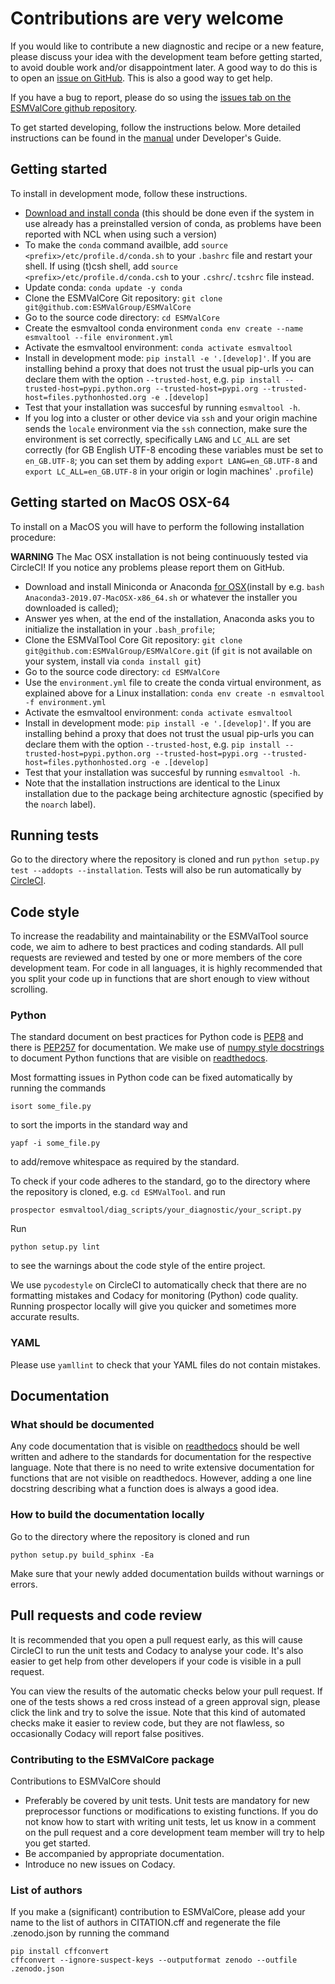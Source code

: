 # Contributions are very welcome

If you would like to contribute a new diagnostic and recipe or a new feature, please discuss your idea with the development team before getting started, to avoid double work and/or disappointment later. A good way to do this is to open an [issue on GitHub](https://github.com/ESMValGroup/ESMValTool/issues). This is also a good way to get help.

If you have a bug to report, please do so using the [issues tab on the ESMValCore github repository](https://github.com/ESMValGroup/ESMValCore/issues).

To get started developing, follow the instructions below. More detailed instructions can be found in the [manual](https://esmvaltool.readthedocs.io) under Developer's Guide.

## Getting started

To install in development mode, follow these instructions.

-   [Download and install conda](https://conda.io/projects/conda/en/latest/user-guide/install/linux.html) (this should be done even if the system in use already has a preinstalled version of conda, as problems have been reported with NCL when using such a version)
-   To make the `conda` command availble, add `source <prefix>/etc/profile.d/conda.sh` to your `.bashrc` file and restart your shell. If using (t)csh shell, add `source <prefix>/etc/profile.d/conda.csh` to your `.cshrc`/`.tcshrc` file instead.
-   Update conda: `conda update -y conda`
-   Clone the ESMValCore Git repository: `git clone git@github.com:ESMValGroup/ESMValCore`
-   Go to the source code directory: `cd ESMValCore`
-   Create the esmvaltool conda environment `conda env create --name esmvaltool --file environment.yml`
-   Activate the esmvaltool environment: `conda activate esmvaltool`
-   Install in development mode: `pip install -e '.[develop]'`. If you are installing behind a proxy that does not trust the usual pip-urls you can declare them with the option `--trusted-host`, e.g. `pip install --trusted-host=pypi.python.org --trusted-host=pypi.org --trusted-host=files.pythonhosted.org -e .[develop]`
-   Test that your installation was succesful by running `esmvaltool -h`.
-   If you log into a cluster or other device via `ssh` and your origin machine sends the `locale` environment via the `ssh` connection, make sure the environment is set correctly, specifically `LANG` and `LC_ALL` are set correctly (for GB English UTF-8 encoding these variables must be set to `en_GB.UTF-8`; you can set them by adding `export LANG=en_GB.UTF-8` and `export LC_ALL=en_GB.UTF-8` in your origin or login machines' `.profile`)

## Getting started on MacOS OSX-64
To install on a MacOS you will have to perform the following installation procedure:

**WARNING**
The Mac OSX installation is not being continuously tested via CircleCI! If you notice any problems please report them on GitHub.

  - Download and install Miniconda or Anaconda [for OSX](https://www.anaconda.com/distribution/)(install by e.g. `bash Anaconda3-2019.07-MacOSX-x86_64.sh` or whatever the installer you downloaded is called);
  - Answer yes when, at the end of the installation, Anaconda asks you to initialize the installation in your `.bash_profile`;
  - Clone the ESMValTool Core Git repository: `git clone git@github.com:ESMValGroup/ESMValCore.git` (if `git` is not available on your system, install via `conda install git`)
  - Go to the source code directory: `cd ESMValCore`
  - Use the `environment.yml` file to create the conda virtual environment, as explained above for a Linux installation: `conda env create -n esmvaltool -f environment.yml`
  - Activate the esmvaltool environment: `conda activate esmvaltool`
  - Install in development mode: `pip install -e '.[develop]'`. If you are installing behind a proxy that does not trust the usual pip-urls you can declare them with the option `--trusted-host`, e.g. `pip install --trusted-host=pypi.python.org --trusted-host=pypi.org --trusted-host=files.pythonhosted.org -e .[develop]`
  - Test that your installation was succesful by running `esmvaltool -h`.
  - Note that the installation instructions are identical to the Linux installation due to the package being architecture agnostic (specified by the `noarch` label).

## Running tests

Go to the directory where the repository is cloned and run `python setup.py test --addopts --installation`. Tests will also be run automatically by [CircleCI](https://circleci.com/gh/ESMValGroup/ESMValCore).

## Code style

To increase the readability and maintainability or the ESMValTool source code, we aim to adhere to best practices and coding standards. All pull requests are reviewed and tested by one or more members of the core development team. For code in all languages, it is highly recommended that you split your code up in functions that are short enough to view without scrolling.

### Python

The standard document on best practices for Python code is [PEP8](https://www.python.org/dev/peps/pep-0008/) and there is [PEP257](https://www.python.org/dev/peps/pep-0257/) for documentation. We make use of [numpy style docstrings](https://sphinxcontrib-napoleon.readthedocs.io/en/latest/example_numpy.html) to document Python functions that are visible on [readthedocs](https://esmvaltool.readthedocs.io).

Most formatting issues in Python code can be fixed automatically by running the commands

    isort some_file.py

to sort the imports in the standard way and

    yapf -i some_file.py

to add/remove whitespace as required by the standard.

To check if your code adheres to the standard, go to the directory where the repository is cloned, e.g. `cd ESMValTool`.
and run

    prospector esmvaltool/diag_scripts/your_diagnostic/your_script.py

Run

    python setup.py lint

to see the warnings about the code style of the entire project.

We use `pycodestyle` on CircleCI to automatically check that there are no formatting mistakes and Codacy for monitoring (Python) code quality. Running prospector locally will give you quicker and sometimes more accurate results.

### YAML

Please use `yamllint` to check that your YAML files do not contain mistakes.

## Documentation

### What should be documented

Any code documentation that is visible on [readthedocs](https://esmvaltool.readthedocs.io) should be well written and adhere to the standards for documentation for the respective language. Note that there is no need to write extensive documentation for functions that are not visible on readthedocs. However, adding a one line docstring describing what a function does is always a good idea.

### How to build the documentation locally

Go to the directory where the repository is cloned and run

    python setup.py build_sphinx -Ea

Make sure that your newly added documentation builds without warnings or errors.

## Pull requests and code review

It is recommended that you open a pull request early, as this will cause CircleCI to run the unit tests and Codacy to analyse your code. It's also easier to get help from other developers if your code is visible in a pull request.

You can view the results of the automatic checks below your pull request. If one of the tests shows a red cross instead of a green approval sign, please click the link and try to solve the issue. Note that this kind of automated checks make it easier to review code, but they are not flawless, so occasionally Codacy will report false positives.

### Contributing to the ESMValCore package

Contributions to ESMValCore should

  -   Preferably be covered by unit tests. Unit tests are mandatory for new preprocessor functions or modifications to existing functions. If you do not know how to start with writing unit tests, let us know in a comment on the pull request and a core development team member will try to help you get started.
  -   Be accompanied by appropriate documentation.
  -   Introduce no new issues on Codacy.

### List of authors

If you make a (significant) contribution to ESMValCore, please add your name to the list of authors in CITATION.cff and regenerate the file .zenodo.json by running the command

    pip install cffconvert
    cffconvert --ignore-suspect-keys --outputformat zenodo --outfile .zenodo.json

